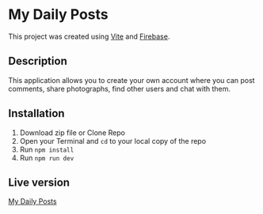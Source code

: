 # My Daily Posts

This project was created using [Vite](https://vitejs.dev) and [Firebase](https://firebase.google.com).

## Description

This application allows you to create your own account where you can post comments, share photographs, find other users and chat with them.

## Installation

1. Download zip file or Clone Repo
2. Open your Terminal and `cd` to your local copy of the repo
3. Run `npm install`
4. Run `npm run dev`

## Live version

[My Daily Posts](https://my-daily-posts.netlify.app)
